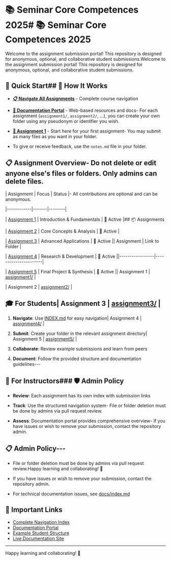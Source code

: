 # 📚 Seminar Core Competences 2025# 📚 Seminar Core Competences 2025



Welcome to the assignment submission portal! This repository is designed for anonymous, optional, and collaborative student submissions.Welcome to the assignment submission portal! This repository is designed for anonymous, optional, and collaborative student submissions.



## 🚀 Quick Start## 📝 How It Works

- **[📋 Navigate All Assignments](./INDEX.md)** - Complete course navigation

- **[📖 Documentation Portal](./docs/)** - Web-based resources and docs- For each assignment (`assignment1/`, `assignment2/`, ...), you can create your own folder using any pseudonym or identifier you wish.

- **[🎯 Assignment 1](./assigment1/)** - Start here for your first assignment- You may submit as many files as you want in your folder.

- To give or receive feedback, use the `notes.md` file in your folder.

## 📋 Assignment Overview- **Do not delete or edit anyone else's files or folders. Only admins can delete files.**

| Assignment | Focus | Status |- All contributions are optional and can be anonymous.

|------------|-------|--------|

| [Assignment 1](./assigment1/) | Introduction & Fundamentals | 📝 Active |## 📦 Assignments

| [Assignment 2](./assigment2/) | Core Concepts & Analysis | 📝 Active |

| [Assignment 3](./assigment3/) | Advanced Applications | 📝 Active || Assignment      | Link to Folder        |

| [Assignment 4](./assigment4/) | Research & Development | 📝 Active ||-----------------|----------------------|

| [Assignment 5](./assigment5/) | Final Project & Synthesis | 📝 Active || Assignment 1    | [assignment1/](assignment1/) |

| Assignment 2    | [assignment2/](assignment2/) |

## 🎓 For Students| Assignment 3    | [assignment3/](assignment3/) |

1. **Navigate**: Use [INDEX.md](./INDEX.md) for easy navigation| Assignment 4    | [assignment4/](assignment4/) |

2. **Submit**: Create your folder in the relevant assignment directory| Assignment 5    | [assignment5/](assignment5/) |

3. **Collaborate**: Review example submissions and learn from peers

4. **Document**: Follow the provided structure and documentation guidelines---



## 👥 For Instructors### 🛡️ Admin Policy

- **Review**: Each assignment has its own index with submission links

- **Track**: Use the structured navigation system- File or folder deletion must be done by admins via pull request review.

- **Assess**: Documentation portal provides comprehensive overview- If you have issues or wish to remove your submission, contact the repository admin.



## 📋 Admin Policy---



- File or folder deletion must be done by admins via pull request review.Happy learning and collaborating! 🚀

- If you have issues or wish to remove your submission, contact the repository admin.
- For technical documentation issues, see [docs/index.md](./docs/index.md)

## 🔗 Important Links
- [Complete Navigation Index](./INDEX.md)
- [Documentation Portal](./docs/)
- [Example Student Structure](./assigment1/example_student/)
- [Live Documentation Site](https://rogerjs93.github.io/Seminar-Core-Competences-2025/)

---

Happy learning and collaborating! 🚀